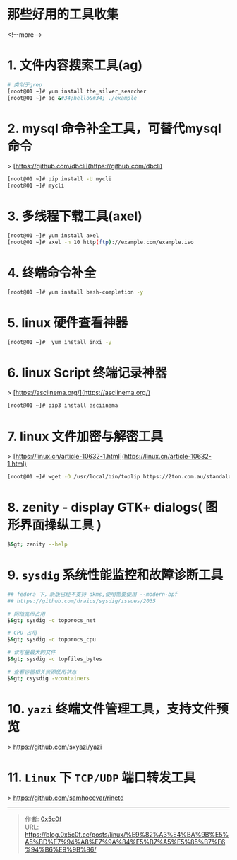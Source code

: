 # 那些好用的工具收集


&lt;!--more--&gt;

# 1. 文件内容搜索工具(ag)
```bash
# 类似于grep
[root@01 ~]# yum install the_silver_searcher 
[root@01 ~]# ag &#34;hello&#34; ./example
```

# 2. mysql 命令补全工具，可替代mysql命令
&gt; [https://github.com/dbcli](https://github.com/dbcli) 
```bash
[root@01 ~]# pip install -U mycli
[root@01 ~]# mycli 
```

# 3. 多线程下载工具(axel)
```bash
[root@01 ~]# yum install axel
[root@01 ~]# axel -n 10 http(ftp)://example.com/example.iso
```
# 4. 终端命令补全
```bash
[root@01 ~]# yum install bash-completion -y 
```
# 5. linux 硬件查看神器
```bash
[root@01 ~]#  yum install inxi -y
```
# 6. linux Script 终端记录神器  
&gt; [https://asciinema.org/](https://asciinema.org/)  
```bash
[root@01 ~]# pip3 install asciinema
```
# 7. linux 文件加密与解密工具 
&gt; [https://linux.cn/article-10632-1.html](https://linux.cn/article-10632-1.html)  
```bash
[root@01 ~]# wget -O /usr/local/bin/toplip https://2ton.com.au/standalone_binaries/toplip &amp;&amp; chmod &#43;x /usr/local/bin/toplip  
```

# 8. zenity - display GTK&#43; dialogs( 图形界面操纵工具 )
```bash
$&gt; zenity --help
```

# 9. `sysdig` 系统性能监控和故障诊断工具 
```bash
## fedora 下，新版已经不支持 dkms,使用需要使用 --modern-bpf
## https://github.com/draios/sysdig/issues/2035 

# 网络宽带占用 
$&gt; sysdig -c topprocs_net

# CPU 占用
$&gt; sysdig -c topprocs_cpu

# 读写量最大的文件
$&gt; sysdig -c topfiles_bytes

# 查看容器相关资源使用状态 
$&gt; csysdig -vcontainers
```

# 10.  `yazi` 终端文件管理工具，支持文件预览
&gt; https://github.com/sxyazi/yazi

# 11. `Linux` 下 `TCP/UDP` 端口转发工具 
&gt; https://github.com/samhocevar/rinetd 


---

> 作者: [0x5c0f](https://blog.0x5c0f.cc)  
> URL: https://blog.0x5c0f.cc/posts/linux/%E9%82%A3%E4%BA%9B%E5%A5%BD%E7%94%A8%E7%9A%84%E5%B7%A5%E5%85%B7%E6%94%B6%E9%9B%86/  

